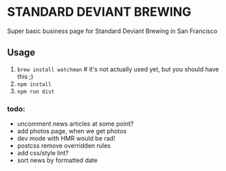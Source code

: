 # STANDARD DEVIANT BREWING

Super basic business page for Standard Deviant Brewing in San Francisco

## Usage
1. `brew install watchman`  # it's not actually used yet, but you should have this ;)
2. `npm install`
3. `npm run dist`

### todo:
- uncomment news articles at some point?
- add photos page, when we get photos
- dev mode with HMR would be rad!
- postcss remove overridden rules
- add css/style lint?
- sort news by formatted date
